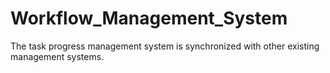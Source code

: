 # Workflow_Management_System
The task progress management system is synchronized with other existing management systems.
